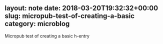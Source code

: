 layout: note
date: 2018-03-20T19:32:32+00:00
slug: micropub-test-of-creating-a-basic
category: microblog
---
Micropub test of creating a basic h-entry

